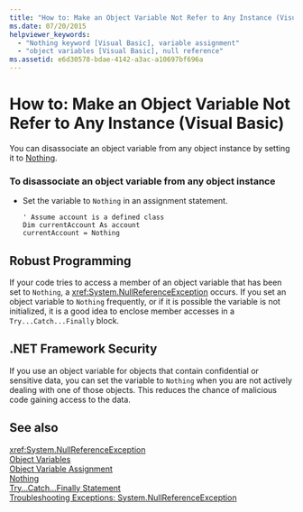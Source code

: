 ```yaml
---
title: "How to: Make an Object Variable Not Refer to Any Instance (Visual Basic)"
ms.date: 07/20/2015
helpviewer_keywords: 
  - "Nothing keyword [Visual Basic], variable assignment"
  - "object variables [Visual Basic], null reference"
ms.assetid: e6d30578-bdae-4142-a3ac-a10697bf696a
---
```

# How to: Make an Object Variable Not Refer to Any Instance (Visual Basic)
You can disassociate an object variable from any object instance by setting it to [Nothing](../../../../visual-basic/language-reference/nothing.md).  
  
### To disassociate an object variable from any object instance  
  
-   Set the variable to `Nothing` in an assignment statement.  
  
    ```  
    ' Assume account is a defined class  
    Dim currentAccount As account  
    currentAccount = Nothing  
    ```  
  
## Robust Programming  
 If your code tries to access a member of an object variable that has been set to `Nothing`, a <xref:System.NullReferenceException> occurs. If you set an object variable to `Nothing` frequently, or if it is possible the variable is not initialized, it is a good idea to enclose member accesses in a `Try...Catch...Finally` block.  
  
## .NET Framework Security  
 If you use an object variable for objects that contain confidential or sensitive data, you can set the variable to `Nothing` when you are not actively dealing with one of those objects. This reduces the chance of malicious code gaining access to the data.  
  
## See also
 <xref:System.NullReferenceException>  
 [Object Variables](../../../../visual-basic/programming-guide/language-features/variables/object-variables.md)  
 [Object Variable Assignment](../../../../visual-basic/programming-guide/language-features/variables/object-variable-assignment.md)  
 [Nothing](../../../../visual-basic/language-reference/nothing.md)  
 [Try...Catch...Finally Statement](../../../../visual-basic/language-reference/statements/try-catch-finally-statement.md)  
 [Troubleshooting Exceptions: System.NullReferenceException](https://msdn.microsoft.com/library/4822b0b4-8105-43fb-887a-3cc51ff02899)
